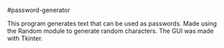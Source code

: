 #password-generator

This program generates text that can be used as passwords. Made using the Random module to generate random characters. The GUI was made with Tkinter. 

